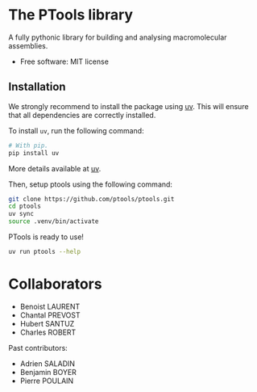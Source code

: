 # The PTools library

A fully pythonic library for building and analysing macromolecular assemblies.

* Free software: MIT license

## Installation

We strongly recommend to install the package using [uv](https://github.com/astral-sh/uv).
This will ensure that all dependencies are correctly installed.

To install `uv`, run the following command:

```bash
# With pip.
pip install uv

```
More details available at [uv](https://github.com/astral-sh/uv).

Then, setup ptools using the following command:

```bash
git clone https://github.com/ptools/ptools.git
cd ptools
uv sync
source .venv/bin/activate
```

PTools is ready to use!

```bash
uv run ptools --help
```


# Collaborators

- Benoist LAURENT
- Chantal PREVOST
- Hubert SANTUZ
- Charles ROBERT

Past contributors:

- Adrien SALADIN
- Benjamin BOYER
- Pierre POULAIN

